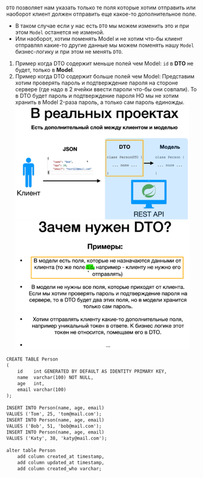 `DTO` позволяет нам указать только те поля которые хотим отправить или наоборот клиент должен отправить еще какое-то
дополнительное поле.

* В таком случае если у нас есть `DTO` мы можем изменить это и при этом `Model` останется не изменой.
* Или наоборот, хотим поменять Model и не хотим что-бы клиент отправлял какие-то другие данные мы можем поменять
  нашу `Model` бизнес-логику и при этом не менять `DTO`.

1. Пример когда DTO содержит меньше полей чем Model: `id` в **DTO** не будет, только в **Model**.
2. Пример когда DTO содержит больше полей чем Model: Представим хотим проверять пароль и подтверждение пароля на стороне
   сервере (где надо в 2 ячейки ввести пароли что-бы они совпали). То в DTO будет пароль и подтверждение пароля НО мы не
   хотим хранить в Model 2-раза пароль, а только сам пароль единожды.
   ![img.png](img.png)
   ![img_4.png](img_4.png)

```postgresql
CREATE TABLE Person
(
    id    int GENERATED BY DEFAULT AS IDENTITY PRIMARY KEY,
    name  varchar(100) NOT NULL,
    age   int,
    email varchar(100)
);

INSERT INTO Person(name, age, email)
VALUES ('Tom', 25, 'tom@mail.com');
INSERT INTO Person(name, age, email)
VALUES ('Bob', 51, 'bob@mail.com');
INSERT INTO Person(name, age, email)
VALUES ('Katy', 38, 'katy@mail.com');

alter table Person
    add column created_at timestamp,
    add column updated_at timestamp,
    add column created_who varchar;
```
